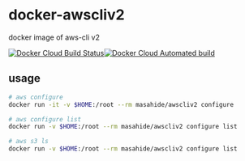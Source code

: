 # docker-awscliv2
docker image of aws-cli v2

[![Docker Cloud Build Status](https://img.shields.io/docker/cloud/build/masahide/awscliv2)](https://hub.docker.com/repository/docker/masahide/awscliv2)[![Docker Cloud Automated build](https://img.shields.io/docker/cloud/automated/masahide/awscliv2)](https://hub.docker.com/r/masahide/awscliv2/builds)


## usage

```bash
# aws configure
docker run -it -v $HOME:/root --rm masahide/awscliv2 configure

# aws configure list
docker run -v $HOME:/root --rm masahide/awscliv2 configure list

# aws s3 ls
docker run -v $HOME:/root --rm masahide/awscliv2 configure list
```
